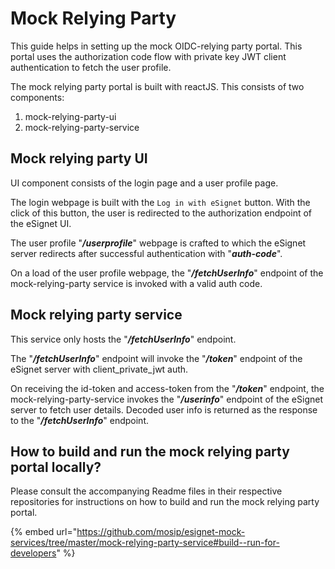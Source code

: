 # Mock Relying Party

This guide helps in setting up the mock OIDC-relying party portal. This portal uses the authorization code flow with private key JWT client authentication to fetch the user profile.

The mock relying party portal is built with reactJS. This consists of two components:

1. mock-relying-party-ui
2. mock-relying-party-service

## Mock relying party UI

UI component consists of the login page and a user profile page.

The login webpage is built with the `Log in with eSignet` button. With the click of this button, the user is redirected to the authorization endpoint of the eSignet UI.

The user profile "_**/userprofile**_" webpage is crafted to which the eSignet server redirects after successful authentication with "_**auth-code**_".

On a load of the user profile webpage, the "_**/fetchUserInfo**_" endpoint of the mock-relying-party service is invoked with a valid auth code.

## Mock relying party service

This service only hosts the "_**/fetchUserInfo**_" endpoint.

The "_**/fetchUserInfo**_" endpoint will invoke the "_**/token**_" endpoint of the eSignet server with client\_private\_jwt auth.

On receiving the id-token and access-token from the "_**/token**_" endpoint, the mock-relying-party-service invokes the "_**/userinfo**_" endpoint of the eSignet server to fetch user details. Decoded user info is returned as the response to the "_**/fetchUserInfo**_" endpoint.

## How to build and run the mock relying party portal locally?

Please consult the accompanying Readme files in their respective repositories for instructions on how to build and run the mock relying party portal.

{% embed url="https://github.com/mosip/esignet-mock-services/tree/master/mock-relying-party-service#build--run-for-developers" %}
